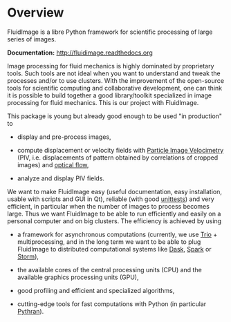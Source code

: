 # Overview

FluidImage is a libre Python framework for scientific processing of
large series of images.

**Documentation:** <http://fluidimage.readthedocs.org>

Image processing for fluid mechanics is highly dominated by proprietary
tools. Such tools are not ideal when you want to understand and tweak
the processes and/or to use clusters. With the improvement of the
open-source tools for scientific computing and collaborative
development, one can think it is possible to build together a good
library/toolkit specialized in image processing for fluid mechanics.
This is our project with FluidImage.

This package is young but already good enough to be used "in
production" to

- display and pre-process images,

- compute displacement or velocity fields with [Particle Image
  Velocimetry](https://en.wikipedia.org/wiki/Particle_image_velocimetry%20(PIV))
  (PIV, i.e. displacements of pattern obtained by correlations of
  cropped images) and [optical
  flow](https://en.wikipedia.org/wiki/Optical_flow),

- analyze and display PIV fields.

We want to make FluidImage easy (useful documentation, easy
installation, usable with scripts and GUI in Qt), reliable (with good
[unittests](https://codecov.io/gh/fluiddyn/fluidimage/)) and very
efficient, in particular when the number of images to process becomes
large. Thus we want FluidImage to be able to run efficiently and easily
on a personal computer and on big clusters. The efficiency is achieved
by using

- a framework for asynchronous computations (currently, we use
  [Trio](https://trio.readthedocs.io) + multiprocessing, and in the
  long term we want to be able to plug FluidImage to distributed
  computational systems like [Dask](http://dask.pydata.org),
  [Spark](https://spark.apache.org/) or
  [Storm](http://storm.apache.org/)),

- the available cores of the central processing units (CPU) and the
  available graphics processing units (GPU),

- good profiling and efficient and specialized algorithms,

- cutting-edge tools for fast computations with Python (in particular
  [Pythran](https://pythonhosted.org/pythran/)).
